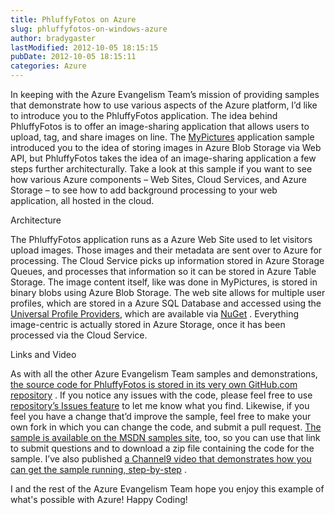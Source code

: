 ```yaml
---
title: PhluffyFotos on Azure
slug: phluffyfotos-on-windows-azure
author: bradygaster
lastModified: 2012-10-05 18:15:15
pubDate: 2012-10-05 18:15:11
categories: Azure
---
```


<p>In keeping with the Azure Evangelism Team&#x2019;s mission of providing samples that demonstrate how to use various aspects of the Azure platform, I&#x2019;d like to introduce you to the PhluffyFotos application. The idea behind PhluffyFotos is to offer an image-sharing
  application that allows users to upload, tag, and share images on line. The
  <a href="http://www.bradygaster.com/the-mypictures-sample">MyPictures</a>  application sample introduced you to the idea of storing images in Azure Blob Storage via Web API, but PhluffyFotos takes the idea of an image-sharing application a few steps further architecturally. Take a look at this sample if you
  want to see how various Azure components &#x2013; Web Sites, Cloud Services, and Azure Storage &#x2013; to see how to add background processing to your web application, all hosted in the cloud.</p>
Architecture
<p>The PhluffyFotos application runs as a Azure Web Site used to let visitors upload images. Those images and their metadata are sent over to Azure for processing. The Cloud Service picks up information stored in Azure Storage Queues, and processes that
  information so it can be stored in Azure Table Storage. The image content itself, like was done in MyPictures, is stored in binary blobs using Azure Blob Storage. The web site allows for multiple user profiles, which are stored in a Azure SQL Database
  and accessed using the
  <a href="https://nuget.org/packages/Microsoft.AspNet.Providers">Universal Profile Providers</a>, which are available via
  <a href="https://nuget.org/">NuGet</a> . Everything image-centric is actually stored in Azure Storage, once it has been processed via the Cloud Service. </p>
Links and Video
<p>As with all the other Azure Evangelism Team samples and demonstrations,
  <a href="https://github.com/WindowsAzure-Samples/PhluffyFotos">the source code for PhluffyFotos is stored in its very own GitHub.com repository</a> . If you notice any issues with the code, please feel free to use
  <a href="https://github.com/WindowsAzure-Samples/PhluffyFotos/issues">repository&#x2019;s Issues feature</a>  to let me know what you find. Likewise, if you feel you have a change that&#x2019;d improve the sample, feel free to make your own fork in which you can change the code, and submit a pull request.
  <a href="http://code.msdn.microsoft.com/PhluffyFotos-Sample-7ecffd31">The sample is available on the MSDN samples site</a>, too, so you can use that link to submit questions and to download a zip file containing the code for the sample. I&#x2019;ve also published
  <a href="http://channel9.msdn.com/posts/The-PhluffyFotos-Windows-Azure-Sample">a Channel9 video that demonstrates how you can get the sample running, step-by-step</a> .</p>
<p>I and the rest of the Azure Evangelism Team hope you enjoy this example of what&apos;s possible with Azure! Happy Coding!</p>
